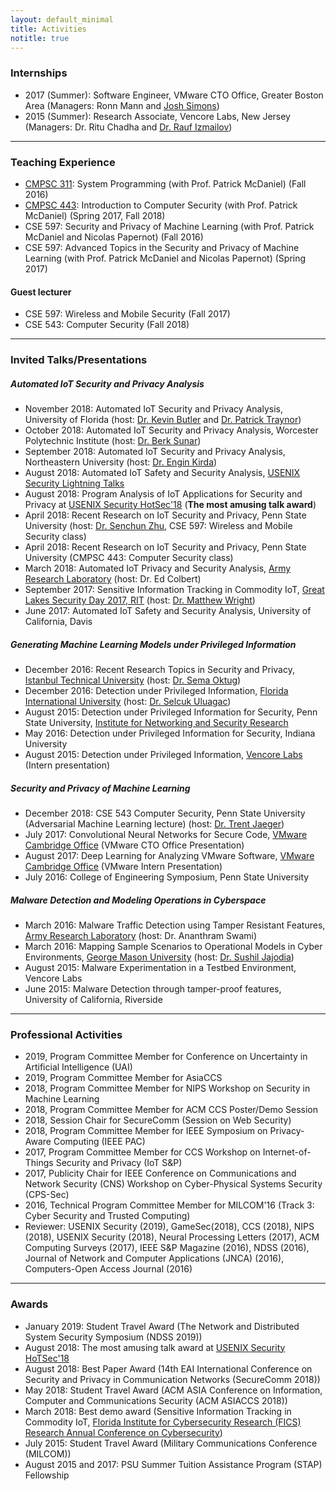 ```yaml
---
layout: default_minimal
title: Activities
notitle: true
---
```


### Internships
* 2017 (Summer): Software Engineer, VMware CTO Office, Greater Boston Area (Managers: Ronn Mann and [Josh Simons](https://octo.vmware.com/author/josh_simons/))
* 2015 (Summer): Research Associate, Vencore Labs, New Jersey (Managers: Dr. Ritu Chadha and [Dr. Rauf Izmailov](https://scholar.google.com/citations?user=eA2qnCYAAAAJ&hl=en))

---

### Teaching Experience
* [CMPSC 311](http://www.patrickmcdaniel.org/teach.html): System Programming (with Prof. Patrick McDaniel) (Fall 2016)
* [CMPSC 443](http://www.patrickmcdaniel.org/teach.html): Introduction to Computer Security (with Prof. Patrick McDaniel) (Spring 2017, Fall 2018)
* CSE 597: Security and Privacy of Machine Learning (with Prof. Patrick McDaniel and Nicolas Papernot) (Fall 2016)
* CSE 597: Advanced Topics in the Security and Privacy of Machine Learning (with Prof. Patrick McDaniel and Nicolas Papernot) (Spring 2017)

#### Guest lecturer
* CSE 597: Wireless and Mobile Security (Fall 2017)
* CSE 543: Computer Security (Fall 2018)

---

### Invited Talks/Presentations

##### Automated IoT Security and Privacy Analysis
* November 2018: Automated IoT Security and Privacy Analysis, University of Florida (host: [Dr. Kevin Butler](https://cise.ufl.edu/~butler/) and [Dr. Patrick Traynor](https://www.cise.ufl.edu/~traynor/))
* October 2018: Automated IoT Security and Privacy Analysis, Worcester Polytechnic Institute (host: [Dr. Berk Sunar](https://www.wpi.edu/people/faculty/sunar))
* September 2018: Automated IoT Security and Privacy Analysis, Northeastern University (host: [Dr. Engin Kirda](http://www.ccs.neu.edu/home/ek/))
* August 2018: Automated IoT Safety and Security Analysis, [USENIX Security Lightning Talks](https://www.usenix.org/conference/usenixsecurity18/activities#lightning) 
* August 2018: Program Analysis of IoT Applications for Security and Privacy at [USENIX Security HotSec'18](https://www.usenix.org/conference/hotsec18) (**The most amusing talk award**)
* April 2018: Recent Research on IoT Security and Privacy, Penn State University (host: [Dr. Senchun Zhu](http://www.cse.psu.edu/~sxz16/), CSE 597: Wireless and Mobile Security class)
* April 2018: Recent Research on IoT Security and Privacy, Penn State University (CMPSC 443: Computer Security class)
* March 2018: Automated IoT Privacy and Security Analysis, [Army Research Laboratory](https://www.arl.army.mil/www/default.cfm) (host: Dr. Ed Colbert)
* September 2017: Sensitive Information Tracking in Commodity IoT, [Great Lakes Security Day 2017, RIT](https://www.rit.edu/cybersecurity/great-lakes-security-day-2017) (host: [Dr. Matthew Wright](https://sites.google.com/site/matthewkwright/))
* June 2017: Automated IoT Safety and Security Analysis, University of California, Davis 

##### Generating Machine Learning Models under Privileged Information
* December 2016: Recent Research Topics in Security and Privacy, [Istanbul Technical University](http://www.bb.itu.edu) (host: [Dr. Sema Oktug](http://web.itu.edu.tr/~oktug/))
* December 2016: Detection under Privileged Information, [Florida International University](https://csl.fiu.edu/) (host: [Dr. Selcuk Uluagac](http://web.eng.fiu.edu/selcuk/))
* August 2015: Detection under Privileged Information for Security, Penn State University, [Institute for Networking and Security Research](http://insr.psu.edu/)
* May 2016: Detection under Privileged Information for Security, Indiana University 
* August 2015: Detection under Privileged Information, [Vencore Labs](https://www.vencorelabs.com/) (Intern presentation)

##### Security and Privacy of Machine Learning
* December 2018: CSE 543 Computer Security, Penn State University (Adversarial Machine Learning lecture) (host: [Dr. Trent Jaeger](http://www.cse.psu.edu/~trj1/))
* July 2017: Convolutional Neural Networks for Secure Code, [VMware Cambridge Office](https://www.vmware.com/) (VMware CTO Office Presentation) 
* August 2017: Deep Learning for Analyzing VMware Software, [VMware Cambridge Office](https://www.vmware.com/) (VMware Intern Presentation) 
* July 2016: College of Engineering Symposium, Penn State University

##### Malware Detection and Modeling Operations in Cyberspace
* March 2016: Malware Traffic Detection using Tamper Resistant Features, [Army Research Laboratory](https://www.arl.army.mil/www/default.cfm) (host: Dr. Ananthram Swami)
* March 2016: Mapping Sample Scenarios to Operational Models in Cyber Environments, [George Mason University](https://www2.gmu.edu/) (host: [Dr. Sushil Jajodia](http://csis.gmu.edu/jajodia/))
* August 2015: Malware Experimentation in a Testbed Environment, Vencore Labs
* June 2015: Malware Detection through tamper-proof features, University of California, Riverside 

---

### Professional Activities
* 2019, Program Committee Member for Conference on Uncertainty in Artificial Intelligence (UAI)
* 2019, Program Committee Member for AsiaCCS
* 2018, Program Committee Member for NIPS Workshop on Security in Machine Learning
* 2018, Program Committee Member for ACM CCS Poster/Demo Session
* 2018, Session Chair for SecureComm (Session on Web Security)
* 2018, Program Committee Member for IEEE Symposium on Privacy-Aware Computing (IEEE PAC) 
* 2017, Program Committee Member for CCS Workshop on Internet-of-Things Security and Privacy (IoT S&P)
* 2017, Publicity Chair for IEEE Conference on Communications and Network Security (CNS) Workshop on Cyber-Physical Systems Security (CPS-Sec)
* 2016, Technical Program Committee Member for MILCOM'16 (Track 3: Cyber Security and Trusted Computing)
* Reviewer: USENIX Security (2019), GameSec(2018), CCS (2018), NIPS (2018), USENIX Security (2018), Neural Processing Letters (2017), ACM Computing Surveys (2017), IEEE S&P Magazine (2016), NDSS (2016), Journal of Network and Computer Applications (JNCA) (2016), Computers-Open Access Journal (2016)

---

### Awards
* January 2019: Student Travel Award (The Network and Distributed System Security Symposium (NDSS 2019)) 
* August 2018: The most amusing talk award at [USENIX Security HoTSec'18](https://www.usenix.org/conference/hotsec18/summit-program)
* August 2018: Best Paper Award (14th EAI International Conference on Security and Privacy in Communication Networks (SecureComm 2018))
* May 2018: Student Travel Award (ACM ASIA Conference on Information, Computer and Communications Security (ACM ASIACCS 2018)) 
* March 2018: Best demo award (Sensitive Information Tracking in Commodity IoT, [Florida Institute for Cybersecurity Research (FICS) Research Annual Conference on Cybersecurity](http://fics.institute.ufl.edu/poster-demo-winners-at-the-fics-annual-conference-on-cybersecurity/))
* July 2015: Student Travel Award (Military Communications Conference (MILCOM))
* August 2015 and 2017: PSU Summer Tuition Assistance Program (STAP) Fellowship
